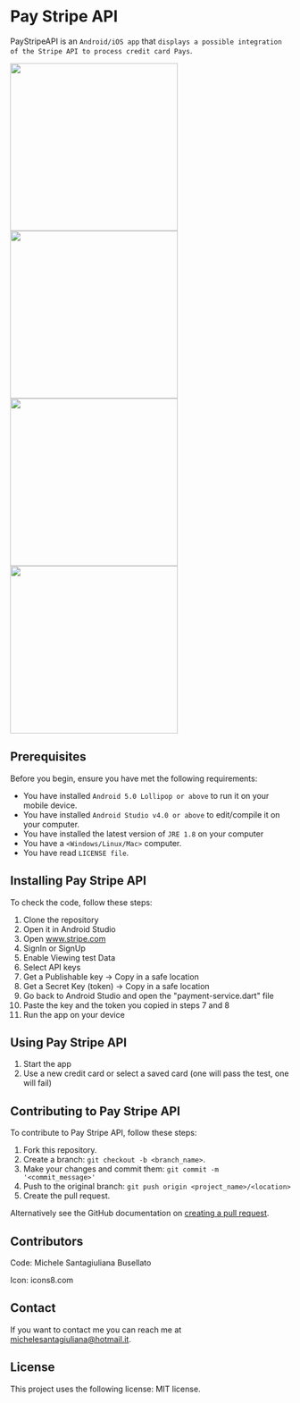 # Pay Stripe API

PayStripeAPI is an `Android/iOS app` that `displays a possible integration of the Stripe API to process credit card Pays`.

<p float="left">
<img src="https://user-images.githubusercontent.com/21276996/90060479-b244f180-dcdc-11ea-9bc3-fdeca4014127.jpg" width="300" />
<img src="https://user-images.githubusercontent.com/21276996/90060475-b1ac5b00-dcdc-11ea-8629-b6a3554b6e14.jpg" width="300" />
<img src="https://user-images.githubusercontent.com/21276996/90060477-b244f180-dcdc-11ea-8986-1dfe659102de.jpg" width="300" />
<img src="https://user-images.githubusercontent.com/21276996/90060474-b113c480-dcdc-11ea-83dc-cc2ab2c4e712.jpg" width="300" />
</p>





## Prerequisites

Before you begin, ensure you have met the following requirements:
* You have installed `Android 5.0 Lollipop or above` to run it on your mobile device.
* You have installed `Android Studio v4.0 or above` to edit/compile it on your computer.
* You have installed the latest version of `JRE 1.8` on your computer
* You have a `<Windows/Linux/Mac>` computer.
* You have read `LICENSE file`.

## Installing Pay Stripe API

To check the code, follow these steps:
1. Clone the repository
2. Open it in Android Studio
3. Open www.stripe.com
4. SignIn or SignUp
5. Enable Viewing test Data
6. Select API keys
7. Get a Publishable key -> Copy in a safe location
8. Get a Secret Key (token) -> Copy in a safe location
9. Go back to Android Studio and open the "payment-service.dart" file
10. Paste the key and the token you copied in steps 7 and 8
11. Run the app on your device

## Using Pay Stripe API

1. Start the app
2. Use a new credit card or select a saved card (one will pass the test, one will fail)

## Contributing to Pay Stripe API

To contribute to Pay Stripe API, follow these steps:
1. Fork this repository.
2. Create a branch: `git checkout -b <branch_name>`.
3. Make your changes and commit them: `git commit -m '<commit_message>'`
4. Push to the original branch: `git push origin <project_name>/<location>`
5. Create the pull request.

Alternatively see the GitHub documentation on [creating a pull request](https://help.github.com/en/github/collaborating-with-issues-and-pull-requests/creating-a-pull-request).

## Contributors

Code:
Michele Santagiuliana Busellato

Icon:
icons8.com

## Contact

If you want to contact me you can reach me at <michelesantagiuliana@hotmail.it>.

## License

This project uses the following license: MIT license.
